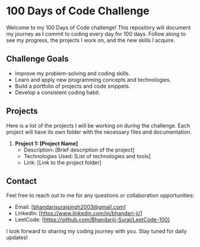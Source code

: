 #                                                                   100 Days of Code Challenge

Welcome to my 100 Days of Code challenge! This repository will document my journey as I commit to coding every day for 100 days. Follow along to see my progress, the projects I work on, and the new skills I acquire.

## Challenge Goals

- Improve my problem-solving and coding skills.
- Learn and apply new programming concepts and technologies.
- Build a portfolio of projects and code snippets.
- Develop a consistent coding habit.

## Projects

Here is a list of the projects I will be working on during the challenge. Each project will have its own folder with the necessary files and documentation.

1. **Project 1: [Project Name]**
   - Description: [Brief description of the project]
   - Technologies Used: [List of technologies and tools]
   - Link: [Link to the project folder]

## Contact

Feel free to reach out to me for any questions or collaboration opportunities:

- Email: [bhandarisurajsingh2003@gmail.com]
- LinkedIn: [https://www.linkedin.com/in/bhandari-ji/]
- LeetCode: [https://github.com/Bhandariji-Suraj/LeetCode-100]



I look forward to sharing my coding journey with you. Stay tuned for daily updates!
